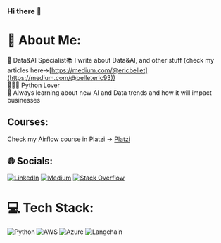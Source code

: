 ### Hi there 👋

# 💫 About Me:
🔭 Data&AI Specialist📚 I write about Data&AI, and other stuff (check my articles here->[https://medium.com/@ericbellet](https://medium.com/@belleteric93))<br>👩🏻‍💻 Python Lover<br>🌱 Always learning about new AI and Data trends and how it will impact businesses<be>

## Courses:
Check my Airflow course in Platzi -> [Platzi](https://platzi.com/cursos/fundamentos-airflow/)

## 🌐 Socials:
[![LinkedIn](https://img.shields.io/badge/LinkedIn-%230077B5.svg?logo=linkedin&logoColor=white)](https://www.linkedin.com/in/belleteric)
[![Medium](https://img.shields.io/badge/Medium-12100E?style=for-the-badge&logo=medium&logoColor=white)](https://medium.com/@belleteric93) 
[![Stack Overflow](https://img.shields.io/badge/-Stackoverflow-FE7A16?style=for-the-badge&logo=stack-overflow&logoColor=white)](https://stackoverflow.com/users/9658149/eric-bellet)

# 💻 Tech Stack:
![Python](https://img.shields.io/badge/python-3670A0?style=for-the-badge&logo=python&logoColor=ffdd54) ![AWS](https://img.shields.io/badge/AWS-%23FF9900.svg?style=for-the-badge&logo=amazon-aws&logoColor=white) ![Azure](https://img.shields.io/badge/azure-%230072C6.svg?style=for-the-badge&logo=azure-devops&logoColor=white) ![Langchain](https://img.shields.io/badge/chatGPT-74aa9c?style=for-the-badge&logo=openai&logoColor=white)
